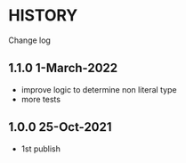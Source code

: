 # HISTORY

Change log

## 1.1.0 1-March-2022

- improve logic to determine non literal type
- more tests

## 1.0.0 25-Oct-2021

- 1st publish
